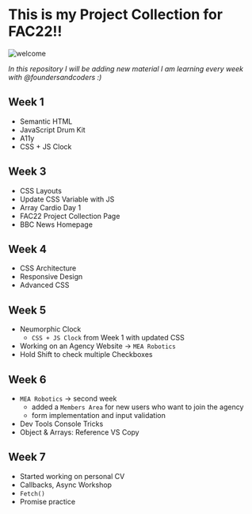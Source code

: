 # This is my Project Collection for FAC22!!

![welcome](https://media.giphy.com/media/LqIlvdZAQt1DNStJGb/giphy.gif)


*In this repository I will be adding new material I am learning every week with @foundersandcoders :)*

## Week 1
* Semantic HTML
* JavaScript Drum Kit
* A11y
* CSS + JS Clock

## Week 3
* CSS Layouts
* Update CSS Variable with JS
* Array Cardio Day 1
* FAC22 Project Collection Page
* BBC News Homepage

## Week 4
* CSS Architecture 
* Responsive Design
* Advanced CSS

## Week 5
* Neumorphic Clock 
    * `CSS + JS Clock` from Week 1 with updated CSS
* Working on an Agency Website -> `MEA Robotics`
* Hold Shift to check multiple Checkboxes

## Week 6
* `MEA Robotics` -> second week
    * added a `Members Area` for new users who want to join the agency
    * form implementation and input validation
* Dev Tools Console Tricks
* Object & Arrays: Reference VS Copy

## Week 7
* Started working on personal CV
* Callbacks, Async Workshop
* `Fetch()` 
* Promise practice